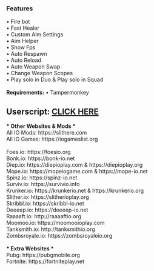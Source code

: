 <h3>Features</h3>
• Fire bot</br>
• Fast Healer</br>
• Custom Aim Settings</br>
• Aim Helper</br>
• Show Fps</br>
• Auto Respawn</br>
• Auto Reload</br>
• Auto Weapon Swap</br>
• Change Weapon Scopes</br>
• Play solo in Duo & Play solo in Squad</br>
</br>
<b>Requirements:</b> • Tampermonkey
<h2>Userscript: <a href="https://github.com/MrCoderN/surviv.io-hacks-cheats-mods-survivio/raw/master/surviviomods.user.js" target="_blank">CLICK HERE</a></h2>
<b>* Other Websites & Mods *</b></br>
All IO Mods: https://slithere.com</br>
All IO Games: https://iogameslist.org
</br></br>
Foes.io: https://foesio.org</br>
Bonk.io: https://bonk-io.net</br>
Diep.io: https://diepioplay.com & https://diepioplay.org</br>
Mope.io: https://mopeiogame.com & https://mope-io.net</br>
Spinz.io: https://spinz-io.net</br>
Surviv.io: https://survivio.info</br>
Krunker.io: https://krunkerio.net & https://krunkerio.org</br>
Slither.io: https://slitherioplay.org</br>
Skribbl.io: https://skribbl-io.net</br>
Deeeep.io: https://deeeep-io.net</br>
Raaaaft.io: http://raaaaftio.org</br>
Moomoo.io: https://moomooioplay.com</br>
Tanksmith.io: http://tanksmithio.org</br>
Zombsroyale.io: https://zombsroyaleio.org
</br></br>
<b>* Extra Websites *</b></br>
Pubg: https://pubgmobile.org</br>
Fortnite: https://fortniteplay.net

